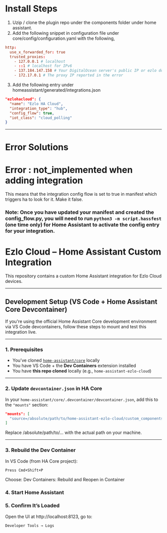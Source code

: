 # Install Steps

1. Uzip / clone the plugin repo under the components folder under home assistant.
2. Add the following snippet in configuration file under core/config/configuration.yaml with the following,

```toml
http:
  use_x_forwarded_for: true
  trusted_proxies:
    - 127.0.0.1 # localhost
    - ::1 # localhost for IPv6
    - 137.184.147.158 # Your DigitalOcean server's public IP or ezlo domain/ip for frp server.
    - 172.17.0.1 # The proxy IP reported in the error
```
3. Add the following entry under homeassistant/generated/integrations.json
```json
"ezlohacloud": {
  "name": "Ezlo HA Cloud",
  "integration_type": "hub",
  "config_flow": true,
  "iot_class": "cloud_polling"
}
```

-------

# Error Solutions
# Error : not_implemented when adding integration

This means that the integration config flow is set to true in manifest which triggers ha to look for it. Make it false.


### Note: Once you have updated your manifest and created the config_flow.py, you will need to run `python3 -m script.hassfest` (one time only) for Home Assistant to activate the config entry for your integration.

# Ezlo Cloud – Home Assistant Custom Integration

This repository contains a custom Home Assistant integration for Ezlo Cloud devices.

---

## Development Setup (VS Code + Home Assistant Core Devcontainer)

If you're using the official Home Assistant Core development environment via VS Code devcontainers, follow these steps to mount and test this integration live.

---

### 1. Prerequisites

- You’ve cloned [`home-assistant/core`](https://github.com/home-assistant/core) locally
- You have VS Code + the **Dev Containers** extension installed
- You have **this repo cloned** locally (e.g., `home-assistant-ezlo-cloud`)

---

### 2. Update `devcontainer.json` in HA Core

In your `home-assistant/core/.devcontainer/devcontainer.json`, add this to the `"mounts"` section:

```json
"mounts": [
  "source=/absolute/path/to/home-assistant-ezlo-cloud/custom_components/ezlohacloud,target=${containerWorkspaceFolder}/config/custom_components/ezlohacloud,type=bind"
]
```

Replace /absolute/path/to/... with the actual path on your machine.

---

### 3. Rebuild the Dev Container
In VS Code (from HA Core project):

```Press Cmd+Shift+P```

Choose: Dev Containers: Rebuild and Reopen in Container

### 4. Start Home Assistant

### 5. Confirm It’s Loaded
Open the UI at http://localhost:8123, go to:

```Developer Tools → Logs```
